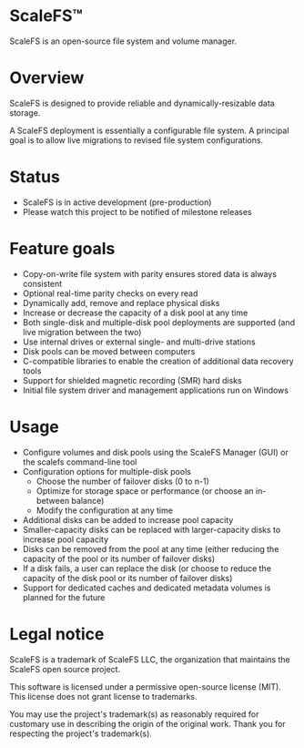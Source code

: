 # ScaleFS&trade;
ScaleFS is an open-source file system and volume manager.

# Overview
ScaleFS is designed to provide reliable and dynamically-resizable data storage.

A ScaleFS deployment is essentially a configurable file system.  A principal goal is to allow live migrations to revised file system configurations.

# Status
- ScaleFS is in active development (pre-production)
- Please watch this project to be notified of milestone releases

# Feature goals
- Copy-on-write file system with parity ensures stored data is always consistent
- Optional real-time parity checks on every read
- Dynamically add, remove and replace physical disks
- Increase or decrease the capacity of a disk pool at any time
- Both single-disk and multiple-disk pool deployments are supported (and live migration between the two)
- Use internal drives or external single- and multi-drive stations
- Disk pools can be moved between computers
- C-compatible libraries to enable the creation of additional data recovery tools
- Support for shielded magnetic recording (SMR) hard disks
- Initial file system driver and management applications run on Windows

# Usage
- Configure volumes and disk pools using the ScaleFS Manager (GUI) or the scalefs command-line tool
- Configuration options for multiple-disk pools
  - Choose the number of failover disks (0 to n-1)
  - Optimize for storage space or performance (or choose an in-between balance)
  - Modify the configuration at any time
- Additional disks can be added to increase pool capacity
- Smaller-capacity disks can be replaced with larger-capacity disks to increase pool capacity
- Disks can be removed from the pool at any time (either reducing the capacity of the pool or its number of failover disks)
- If a disk fails, a user can replace the disk (or choose to reduce the capacity of the disk pool or its number of failover disks)
- Support for dedicated caches and dedicated metadata volumes is planned for the future

# Legal notice
ScaleFS is a trademark of ScaleFS LLC, the organization that maintains the ScaleFS open source project.

This software is licensed under a permissive open-source license (MIT). This license does not grant license to trademarks.

You may use the project's trademark(s) as reasonably required for customary use in describing the origin of the original work. Thank you for respecting the project's trademark(s).
